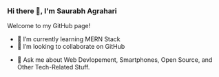### Hi there 👋, I'm Saurabh Agrahari
Welcome to my GitHub page!

<!--
**saurabh-codes/saurabh-codes** is a ✨ _special_ ✨ repository because its `README.md` (this file) appears on your GitHub profile.

Here are some ideas to get you started:
-->
<!-- - 🔭 I’m currently working on ... -->
- 🌱 I’m currently learning MERN Stack
- 👯 I’m looking to collaborate on GitHub
<!-- - 🤔 I’m looking for help with ... -->
- 💬 Ask me about Web Devlopement, Smartphones, Open Source, and Other Tech-Related Stuff.
<!-- - 📫 How to reach me: ... -->
<!-- - 😄 Pronouns: ... -->
<!-- - ⚡ Fun fact: ... -->

